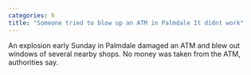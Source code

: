```yaml
---
categories: h
title: "Someone tried to blow up an ATM in Palmdale It didnt work"
---
```

An explosion early Sunday in Palmdale damaged an ATM and blew out windows of several nearby shops. No money was taken from the ATM, authorities say.